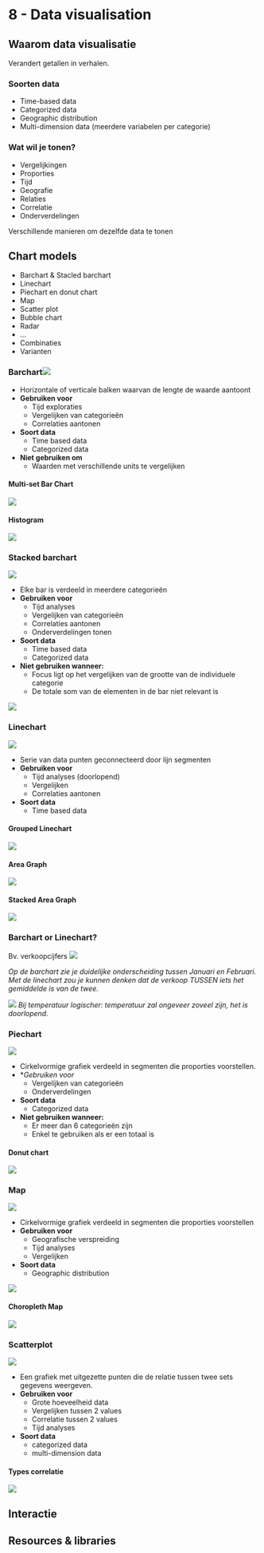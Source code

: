 # 8 - Data visualisation
## Waarom data visualisatie
Verandert getallen in verhalen.
### Soorten data
- Time-based data
- Categorized data
- Geographic distribution
- Multi-dimension data (meerdere variabelen per categorie)

### Wat wil je tonen?
- Vergelijkingen
- Proporties
- Tijd
- Geografie
- Relaties
- Correlatie
- Onderverdelingen

Verschillende manieren om dezelfde data te tonen

## Chart models
- Barchart & Stacled barchart
- Linechart
- Piechart en donut chart
- Map
- Scatter plot
- Bubble chart
- Radar
- ...
- Combinaties
- Varianten

### Barchart![](https://i.imgur.com/o9P2SZS.png)
- Horizontale of verticale balken waarvan de lengte de waarde aantoont
- **Gebruiken voor**
  - Tijd exploraties
  - Vergelijken van categorieën
  - Correlaties aantonen
- **Soort data**
  - Time based data
  - Categorized data
- **Niet gebruiken om**
  - Waarden met verschillende units te vergelijken

#### Multi-set Bar Chart
![](https://i.imgur.com/WFrVDLN.png)

#### Histogram
![](https://i.imgur.com/rcped3F.png)

### Stacked barchart
![](https://i.imgur.com/UKCCmMa.png)
- Elke bar is verdeeld in meerdere categorieën
- **Gebruiken voor**
  - Tijd analyses
  - Vergelijken van categorieën
  - Correlaties aantonen
  - Onderverdelingen tonen
- **Soort data**
  - Time based data
  - Categorized data
- **Niet gebruiken wanneer:**
  - Focus ligt op het vergelijken van de grootte van de individuele categorie
  - De totale som van de elementen in de bar niet relevant is

![](https://i.imgur.com/UsQblHk.png)


### Linechart
![](https://i.imgur.com/8eEMAap.png)

- Serie van data punten geconnecteerd door lijn segmenten
- **Gebruiken voor**
  - Tijd analyses (doorlopend)
  - Vergelijken
  - Correlaties aantonen
- **Soort data**
  - Time based data

#### Grouped Linechart
![](https://i.imgur.com/8h5igpQ.png)

#### Area Graph
![](https://i.imgur.com/H8EFfoE.png)

#### Stacked Area Graph
![](https://i.imgur.com/d5XEnth.png)

### Barchart or Linechart?
Bv. verkoopcijfers
![](https://i.imgur.com/s8AVY8m.png)

*Op de barchart zie je duidelijke onderscheiding tussen Januari en Februari. Met de linechart zou je kunnen denken dat de verkoop TUSSEN iets het gemiddelde is van de twee.*

![](https://i.imgur.com/MrAriF1.png)
*Bij temperatuur logischer: temperatuur zal ongeveer zoveel zijn, het is doorlopend.*

### Piechart
![](https://i.imgur.com/FvLQFPH.png)
- Cirkelvormige grafiek verdeeld in segmenten die proporties voorstellen.
- **Gebruiken voor*
  - Vergelijken van categorieën
  - Onderverdelingen 
- **Soort data**
  - Categorized data
- **Niet gebruiken wanneer:**
  - Er meer dan 6 categorieën zijn
  - Enkel te gebruiken als er een totaal is

#### Donut chart
![](https://i.imgur.com/DmCVnZA.png)

### Map
![](https://i.imgur.com/pmL5nSb.png)

- Cirkelvormige grafiek verdeeld in segmenten die proporties voorstellen
- **Gebruiken voor**
  - Geografische verspreiding
  - Tijd analyses
  - Vergelijken
- **Soort data**
  - Geographic distribution

![](https://i.imgur.com/SijxvzF.png)

#### Choropleth Map
![](https://i.imgur.com/TjHtY3F.png)

### Scatterplot
![](https://i.imgur.com/5YIwMk9.png)
- Een grafiek met uitgezette punten die de relatie tussen twee sets gegevens weergeven.
- **Gebruiken voor**
  - Grote hoeveelheid data
  - Vergelijken tussen 2 values
  - Correlatie tussen 2 values
  - Tijd analyses
- **Soort data**
  - categorized data
  - multi-dimension data

#### Types correlatie
![](https://i.imgur.com/o1UlWMc.png)

## Interactie
## Resources & libraries
<!--stackedit_data:
eyJoaXN0b3J5IjpbLTIwNjUyNjY4MTUsLTgzNjcwMDk3NCwxNz
U2MDk3MDE2LC0xODk1MDMyODUsLTExMzcxNDE3OTcsNTcxNjMy
NzM1XX0=
-->